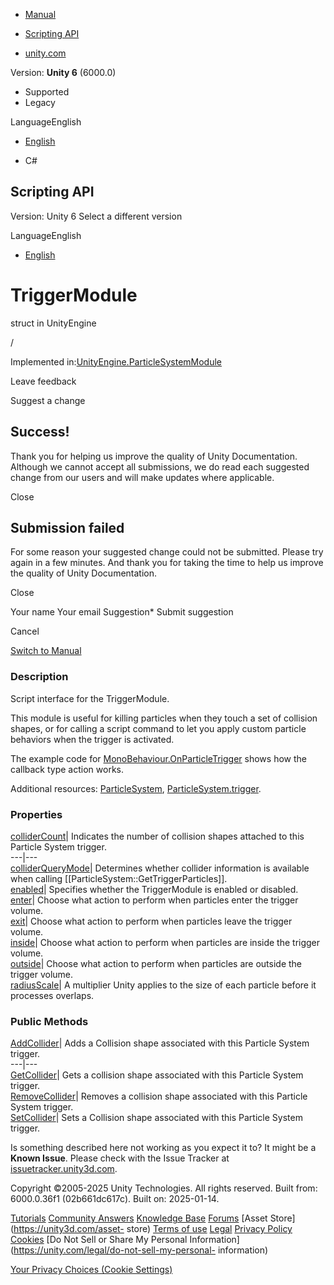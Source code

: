 [ ]()

  * [Manual](../Manual/index.html)
  * [Scripting API](../ScriptReference/index.html)

  * [unity.com](https://unity.com/)

Version: **Unity 6** (6000.0)

  * Supported
  * Legacy

LanguageEnglish

  * [English]()

  * C#

[ ](https://docs.unity3d.com)

## Scripting API

Version: Unity 6 Select a different version

LanguageEnglish

  * [English]()

# TriggerModule

struct in UnityEngine

/

Implemented
in:[UnityEngine.ParticleSystemModule](UnityEngine.ParticleSystemModule.html)

Leave feedback

Suggest a change

## Success!

Thank you for helping us improve the quality of Unity Documentation. Although
we cannot accept all submissions, we do read each suggested change from our
users and will make updates where applicable.

Close

## Submission failed

For some reason your suggested change could not be submitted. Please <a>try
again</a> in a few minutes. And thank you for taking the time to help us
improve the quality of Unity Documentation.

Close

Your name Your email Suggestion* Submit suggestion

Cancel

[Switch to Manual](../Manual/class-ParticleSystem.html "Go to ParticleSystem
Component in the Manual")

### Description

Script interface for the TriggerModule.

This module is useful for killing particles when they touch a set of collision
shapes, or for calling a script command to let you apply custom particle
behaviors when the trigger is activated.  
  
The example code for
[MonoBehaviour.OnParticleTrigger](MonoBehaviour.OnParticleTrigger.html) shows
how the callback type action works.  
  
Additional resources: [ParticleSystem](ParticleSystem.html),
[ParticleSystem.trigger](ParticleSystem-trigger.html).

### Properties

[colliderCount](ParticleSystem.TriggerModule-colliderCount.html)| Indicates
the number of collision shapes attached to this Particle System trigger.  
---|---  
[colliderQueryMode](ParticleSystem.TriggerModule-colliderQueryMode.html)|
Determines whether collider information is available when calling
[[ParticleSystem::GetTriggerParticles]].  
[enabled](ParticleSystem.TriggerModule-enabled.html)| Specifies whether the
TriggerModule is enabled or disabled.  
[enter](ParticleSystem.TriggerModule-enter.html)| Choose what action to
perform when particles enter the trigger volume.  
[exit](ParticleSystem.TriggerModule-exit.html)| Choose what action to perform
when particles leave the trigger volume.  
[inside](ParticleSystem.TriggerModule-inside.html)| Choose what action to
perform when particles are inside the trigger volume.  
[outside](ParticleSystem.TriggerModule-outside.html)| Choose what action to
perform when particles are outside the trigger volume.  
[radiusScale](ParticleSystem.TriggerModule-radiusScale.html)| A multiplier
Unity applies to the size of each particle before it processes overlaps.  
  
### Public Methods

[AddCollider](ParticleSystem.TriggerModule.AddCollider.html)| Adds a Collision
shape associated with this Particle System trigger.  
---|---  
[GetCollider](ParticleSystem.TriggerModule.GetCollider.html)| Gets a collision
shape associated with this Particle System trigger.  
[RemoveCollider](ParticleSystem.TriggerModule.RemoveCollider.html)| Removes a
collision shape associated with this Particle System trigger.  
[SetCollider](ParticleSystem.TriggerModule.SetCollider.html)| Sets a Collision
shape associated with this Particle System trigger.  
  
Is something described here not working as you expect it to? It might be a
**Known Issue**. Please check with the Issue Tracker at
[issuetracker.unity3d.com](https://issuetracker.unity3d.com).

Copyright ©2005-2025 Unity Technologies. All rights reserved. Built from:
6000.0.36f1 (02b661dc617c). Built on: 2025-01-14.

[Tutorials](https://unity3d.com/learn) [Community
Answers](https://answers.unity3d.com) [Knowledge
Base](https://support.unity3d.com/hc/en-us)
[Forums](https://forum.unity3d.com) [Asset Store](https://unity3d.com/asset-
store) [Terms of use](https://docs.unity3d.com/Manual/TermsOfUse.html)
[Legal](https://unity.com/legal) [Privacy
Policy](https://unity.com/legal/privacy-policy)
[Cookies](https://unity.com/legal/cookie-policy) [Do Not Sell or Share My
Personal Information](https://unity.com/legal/do-not-sell-my-personal-
information)

[Your Privacy Choices (Cookie Settings)](javascript:void\(0\);)

